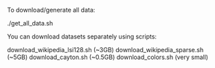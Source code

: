 To download/generate all data:

./get_all_data.sh

You can download datasets separately using scripts:

download_wikipedia_lsi128.sh (~3GB)
download_wikipedia_sparse.sh (~5GB)
download_cayton.sh   (~0.5GB)
download_colors.sh   (very small)




